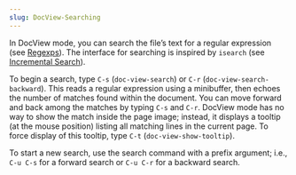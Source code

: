 ```yaml
---
slug: DocView-Searching
---
```


In DocView mode, you can search the file’s text for a regular expression (see [Regexps](/docs/emacs/Regexps)). The interface for searching is inspired by `isearch` (see [Incremental Search](/docs/emacs/Incremental-Search)).

To begin a search, type `C-s` (`doc-view-search`) or `C-r` (`doc-view-search-backward`). This reads a regular expression using a minibuffer, then echoes the number of matches found within the document. You can move forward and back among the matches by typing `C-s` and `C-r`. DocView mode has no way to show the match inside the page image; instead, it displays a tooltip (at the mouse position) listing all matching lines in the current page. To force display of this tooltip, type `C-t` (`doc-view-show-tooltip`).

To start a new search, use the search command with a prefix argument; i.e., `C-u C-s` for a forward search or `C-u C-r` for a backward search.
